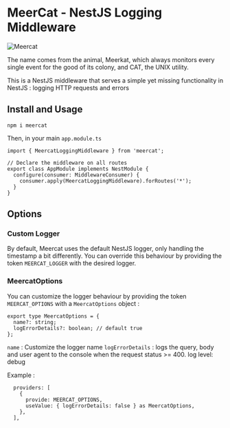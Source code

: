 # MeerCat - NestJS Logging Middleware

![Meercat](https://dokitek-public.s3.eu-west-3.amazonaws.com/images/meercat.png)

The name comes from the animal, Meerkat, which always monitors every single event for the good of its colony, and CAT, the UNIX utility.

This is a NestJS middleware that serves a simple yet missing functionality in NestJS : logging HTTP requests and errors

## Install and Usage

`npm i meercat`

Then, in your main `app.module.ts`

```
import { MeercatLoggingMiddleware } from 'meercat';

// Declare the middleware on all routes
export class AppModule implements NestModule {
  configure(consumer: MiddlewareConsumer) {
    consumer.apply(MeercatLoggingMiddleware).forRoutes('*');
  }
}
```

## Options

### Custom Logger
By default, Meercat uses the default NestJS logger, only handling the timestamp a bit differently.
You can override this behaviour by providing the token `MEERCAT_LOGGER` with the desired logger.

### MeercatOptions
You can customize the logger behaviour by providing the token `MEERCAT_OPTIONS` with a `MeercatOptions` object :

```
export type MeercatOptions = {
  name?: string;
  logErrorDetails?: boolean; // default true
};

```

`name` : Customize the logger name
`logErrorDetails` : logs the query, body and user agent to the console when the request status >= 400. log level: debug

Example : 
```
  providers: [
    {
      provide: MEERCAT_OPTIONS,
      useValue: { logErrorDetails: false } as MeercatOptions,
    },
  ],
```